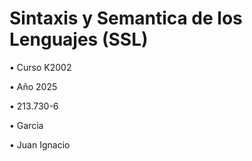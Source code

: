 # Sintaxis y Semantica de los Lenguajes (SSL)
• Curso K2002

• Año 2025

• 213.730-6

• Garcia

• Juan Ignacio
